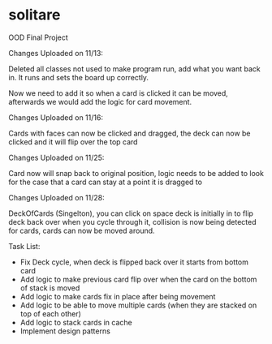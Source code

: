 # solitare
OOD Final Project


Changes Uploaded on 11/13:

Deleted all classes not used to make program run, add what you want back in.
It runs and sets the board up correctly.

Now we need to add it so when a card is clicked it can be moved, afterwards we would add the logic for card movement.



Changes Uploaded on 11/16:

Cards with faces can now be clicked and dragged, the deck can now be clicked and it will flip over the top card

Changes Uploaded on 11/25:

Card now will snap back to original position, logic needs to be added to look for the case that a card can stay at a point it is dragged to

Changes Uploaded on 11/28:

DeckOfCards (Singelton), you can click on space deck is initially in to flip deck back over when you cycle through it, collision is now being detected for cards, cards can now be moved around.

Task List:

- Fix Deck cycle, when deck is flipped back over it starts from bottom card
- Add logic to make previous card flip over when the card on the bottom of stack is moved
- Add logic to make cards fix in place after being movement
- Add logic to be able to move multiple cards (when they are stacked on top of each other)
- Add logic to stack cards in cache
- Implement design patterns
